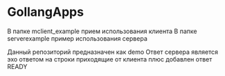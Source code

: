 # GollangApps
В папке mclient_example прием использования клиента
В папке serverexample пример использования сервера

Данный репозиторий предназначен как demo 
Ответ сервера является эхо ответом на строки приходящие от клиента
плюс добавлен ответ READY 
